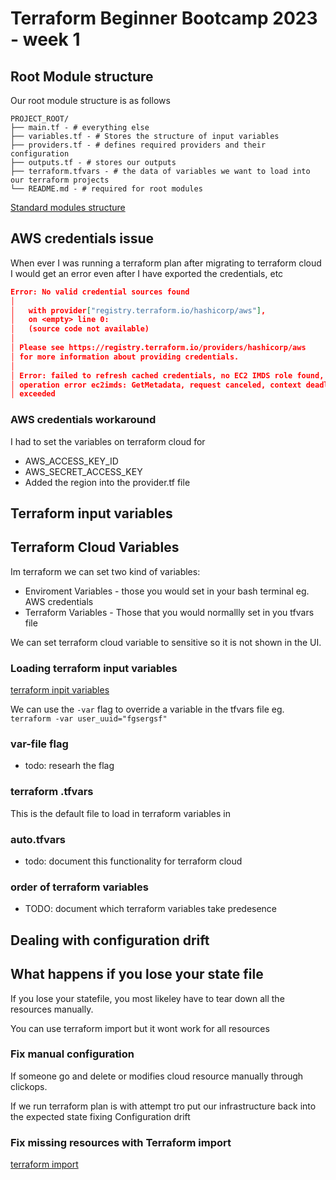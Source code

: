 # Terraform Beginner Bootcamp 2023 - week 1
## Root Module structure 

Our root module structure is as follows
```
PROJECT_ROOT/
├── main.tf - # everything else
├── variables.tf - # Stores the structure of input variables
├── providers.tf - # defines required providers and their configuration
├── outputs.tf - # stores our outputs
├── terraform.tfvars - # the data of variables we want to load into our terraform projects
└── README.md - # required for root modules
```

[Standard modules structure](https://developer.hashicorp.com/terraform/language/modules/develop/structure)

## AWS credentials issue 
When ever I was running a terraform plan after migrating to terraform cloud I would get an error even after I have exported the credentials, etc

```json
Error: No valid credential sources found
│ 
│   with provider["registry.terraform.io/hashicorp/aws"],
│   on <empty> line 0:
│   (source code not available)
│ 
│ Please see https://registry.terraform.io/providers/hashicorp/aws
│ for more information about providing credentials.
│ 
│ Error: failed to refresh cached credentials, no EC2 IMDS role found,
│ operation error ec2imds: GetMetadata, request canceled, context deadline
│ exceeded
```

### AWS credentials workaround
I had to set the variables on terraform cloud for 
- AWS_ACCESS_KEY_ID
- AWS_SECRET_ACCESS_KEY
- Added the region into the provider.tf file


## Terraform input variables
## Terraform Cloud Variables
Im terraform we can set two kind of variables:
- Enviroment Variables - those you would set in your bash terminal eg. AWS credentials
- Terraform Variables - Those that you would normallly set in you tfvars file

We can set terraform cloud variable to sensitive so it is not shown in the UI.

### Loading terraform input variables

[terraform inpit variables](https://developer.hashicorp.com/terraform/language/values/variables)

We can use the `-var` flag to override a variable in the tfvars file eg. ` terraform -var user_uuid="fgsergsf"`

### var-file flag
- todo: researh the flag

### terraform .tfvars

This is the default file to load in terraform variables in

### auto.tfvars

- todo: document this functionality for terraform cloud

### order of terraform variables

- TODO: document which terraform variables take predesence 


## Dealing with configuration drift

## What happens if you lose your state file

If you lose your statefile, you most likeley have to tear down all the resources manually.

You can use terraform import but it wont work for all resources 
### Fix manual configuration
If someone go and delete or modifies cloud resource manually through clickops.

If we run terraform plan is with attempt tro put our infrastructure back into the expected state fixing Configuration drift 

### Fix missing resources with Terraform import 

[terraform import](https://developer.hashicorp.com/terraform/tutorials/state/state-import?utm_source=WEBSITE&utm_medium=WEB_IO&utm_offer=ARTICLE_PAGE&utm_content=DOCS)